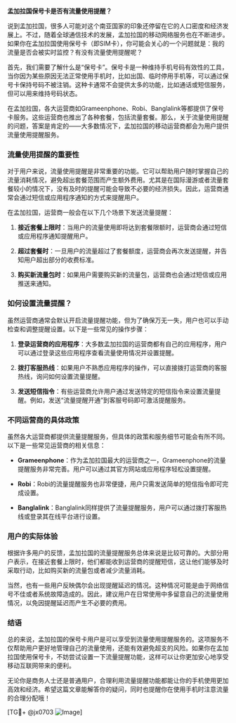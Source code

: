 **孟加拉国保号卡是否有流量使用提醒？**

说到孟加拉国，很多人可能对这个南亚国家的印象还停留在它的人口密度和经济发展上。不过，随着全球通信技术的发展，孟加拉国的移动网络服务也在不断进步。如果你在孟加拉国使用保号卡（即SIM卡），你可能会关心的一个问题就是：我的流量是否会被实时监控？有没有流量使用提醒呢？

首先，我们需要了解什么是“保号卡”。保号卡是一种维持手机号码有效性的工具，当你因为某些原因无法正常使用手机时，比如出国、临时停用手机等，可以通过保号卡保持号码不被注销。这种卡通常不会提供太多的功能，比如通话或短信服务，但可以用来维持号码状态。

在孟加拉国，各大运营商如Grameenphone、Robi、Banglalink等都提供了保号卡服务。这些运营商也推出了各种套餐，包括流量套餐。那么，关于流量使用提醒的问题，答案是肯定的——大多数情况下，孟加拉国的移动运营商都会为用户提供流量使用提醒服务。

### 流量使用提醒的重要性

对于用户来说，流量使用提醒是非常重要的功能。它可以帮助用户随时掌握自己的流量消耗情况，避免超出套餐范围而产生额外费用。尤其是在国际漫游或者流量套餐较小的情况下，没有及时的提醒可能会导致不必要的经济损失。因此，运营商通常会通过短信或应用程序通知的方式来提醒用户。

在孟加拉国，运营商一般会在以下几个场景下发送流量提醒：

1. **接近套餐上限时**：当用户的流量使用即将达到套餐限额时，运营商会通过短信或应用程序通知提醒用户。
   
2. **超过套餐时**：一旦用户的流量超过了套餐额度，运营商会再次发送提醒，并告知用户超出部分的收费标准。

3. **购买新流量包时**：如果用户需要购买新的流量包，运营商也会通过短信或应用推送来通知。

### 如何设置流量提醒？

虽然运营商通常会默认开启流量提醒功能，但为了确保万无一失，用户也可以手动检查和调整提醒设置。以下是一些常见的操作步骤：

1. **登录运营商的应用程序**：大多数孟加拉国的运营商都有自己的应用程序，用户可以通过登录这些应用程序查看流量使用情况并设置提醒。

2. **拨打客服热线**：如果用户不熟悉应用程序的操作，可以直接拨打运营商的客服热线，询问如何设置流量提醒。

3. **发送短信指令**：有些运营商允许用户通过发送特定的短信指令来设置流量提醒。例如，发送“流量提醒开通”到客服号码即可激活提醒服务。

### 不同运营商的具体政策

虽然各大运营商都提供流量提醒服务，但具体的政策和服务细节可能会有所不同。以下是一些常见运营商的相关信息：

- **Grameenphone**：作为孟加拉国最大的运营商之一，Grameenphone的流量提醒服务非常完善。用户可以通过其官方网站或应用程序轻松设置提醒。

- **Robi**：Robi的流量提醒服务也非常便捷，用户只需发送简单的短信指令即可完成设置。

- **Banglalink**：Banglalink同样提供了流量提醒服务，用户可以通过拨打客服热线或登录其在线平台进行设置。

### 用户的实际体验

根据许多用户的反馈，孟加拉国的流量提醒服务总体来说是比较可靠的。大部分用户表示，在接近套餐上限时，他们都能收到运营商的提醒短信，这让他们能够及时采取行动，比如购买新的流量包或者减少流量消耗。

当然，也有一些用户反映偶尔会出现提醒延迟的情况。这种情况可能是由于网络信号不佳或者系统故障造成的。因此，建议用户在日常使用中多留意自己的流量使用情况，以免因提醒延迟而产生不必要的费用。

### 结语

总的来说，孟加拉国的保号卡用户是可以享受到流量使用提醒服务的。这项服务不仅帮助用户更好地管理自己的流量使用，还能有效避免超支的风险。如果你在孟加拉国使用保号卡，不妨尝试设置一下流量提醒功能，这样可以让你更加安心地享受移动互联网带来的便利。

无论你是商务人士还是普通用户，合理利用流量提醒功能都能让你的手机使用更加高效和经济。希望这篇文章能解答你的疑问，同时也提醒你在使用手机时注意流量的合理分配哦！

[TG💪+ @jx0703 ![Image](https://github.com/user-attachments/assets/dbca1d08-cadb-493c-b0ec-ad6f7a83f270)]